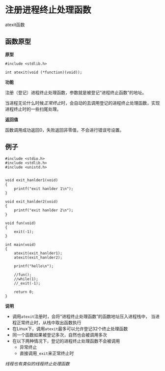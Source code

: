 # 注册进程终止处理函数

atexit函数

## 函数原型

**原型**

```
#include <stdlib.h>

int atexit(void (*function)(void));
```

**功能**

注册（登记）进程终止处理函数，参数就是被登记“进程终止函数”的地址。

当进程无论什么时候*正常终止*时，会自动的去调用登记的进程终止处理函数，实现进程终止时的一些扫尾处理。

**返回值**

函数调用成功返回0，失败返回非零值，不会进行错误号设置。

## 例子

```
#include <stdio.h>
#include <stdlib.h>
#include <unistd.h>


void exit_hanlder1(void)
{
    printf("exit hanlder 1\n");
}

void exit_hanlder2(void)
{
    printf("exit hanlder 2\n");
}

void fun(void)
{
    exit(-1);
}

int main(void)
{
    atexit(exit_hanlder1);
    atexit(exit_hanlder2);

    printf("hello\n");

    //fun();
    //while(1);
    //_exit(-1);

    return 0;
}
```

**说明**

- 调用`atexit`注册时，会将“进程终止处理函数”的函数地址压入进程栈中，
  当进程正常终止时，从栈中取出函数执行
- 在Linux下，调用`atexit`最多可以允许登记32个终止处理函数
- 同一个函数如果被登记多次，自然也会被调用多次
- 在以下两种情况下，登记的进程终止处理函数不会被调用
  - 异常终止
  - 直接调用`_exit`来正常终止时


*线程也有类似的线程终止处理函数*
